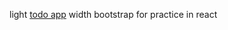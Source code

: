 light [todo app](https://quizzical-pike-5ba7da.netlify.com/) width bootstrap for practice in react

